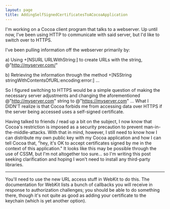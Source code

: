 ```yaml
---
layout: page
title: AddingSelfSignedCertificatesToACocoaApplication
---
```


I'm working on a Cocoa client program that talks to a webserver. Up until now, I've been using HTTP to communicate with said server, but I'd like to switch over to HTTPS.

I've been pulling information off the webserver primarily by:

a) Using     +[NSURL URLWithString:] to create URLs with the string, @"http://myserver.com/"

b) Retrieving the information through the method     +[NSString stringWithContentsOfURL:encoding:error:] ...


So I figured switching to HTTPS would be a simple question of making the necessary server adjustments and changing the aforementioned @"http://myserver.com" string to @"https://myserver.com" ... What I DIDN'T realize is that Cocoa forbids me from accessing data over HTTPS if the server being accessed uses a self-signed certificate.

Having talked to friends / read up a bit on the subject, I now know that Cocoa's restriction is imposed as a security precaution to prevent man-in-the-middle-attacks. With that in mind, however, I still need to know how I can distribute my own public key with my Cocoa application and how I can tell Cocoa that, "hey, it's OK to accept certificates signed by me in the context of this application." It looks like this may be possible through the use of CSSM, but I'm not altogether too sure... so I'm writing this post seeking clarification and hoping I won't need to install any third-party libraries.

----

You'll need to use the new URL access stuff in WebKit to do this. The documentation for WebKit lists a bunch of callbacks you will receive in response to authorization challenges; you should be able to do something there, though it's not quite as good as adding your certificate to the keychain (which is yet another option).


